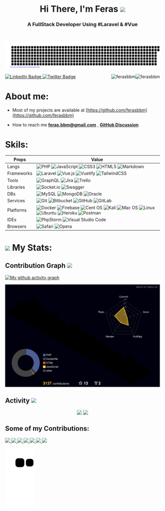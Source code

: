 <h1 align="center">Hi There, I'm Feras <img width="35" src="https://c.tenor.com/nebZyl8oN7IAAAAi/wave-hello.gif" /></h1>

<!-- [![Typing SVG](https://readme-typing-svg.herokuapp.com?center=true&vCenter=true&color=%36BCF7FF&multiline=true&lines=Hi+There+%F0%9F%91%8B%2C+I+am+Feras;Welcome+to+My+Profile!;More+2+years+of+experience;)](https://git.io/typing-svg) -->

<h3 align="center">A FullStack Developer Using #Laravel & #Vue</h3>

<!--<p align="center"><img align="center" src="https://github-readme-streak-stats.herokuapp.com/?user=ferasbbm&theme=dark" alt="ferasbbm" /></p>-->
<br/>
<div align="center">

![feras](gitartwork.svg)

</div>
 <div id="badges">
   <a href="https://linkedin.com/in/feras elsharif">
      <img src="https://img.shields.io/badge/LinkedIn-%230077B5.svg?style=for-the-badge&logo=linkedin&logoColor=white" alt="LinkedIn Badge"/>
   </a>
   <a href="https://twitter.com/@feraselsharif">
      <img src="https://img.shields.io/badge/Twitter-%231DA1F2.svg?style=for-the-badge&logo=twitter&logoColor=white" alt="Twitter Badge"/>
   </a>
 
   <img  align="right" src="https://komarev.com/ghpvc/?username=ferasbbm&label=Profile%20views&color=0e75b6&style=flat" alt="ferasbbm" />
   <a align="right" href="https://github.com/ferasbbm?tab=followers">
      <img  align="right" src="https://img.shields.io/github/followers/ferasbbm?username=ferasbbm&label=Followers" alt="ferasbbm" />
   </a>
</div>
 
<h1 align="left">About me:</h1>

<!-- ___ -->


<!--- I’m currently working on [PIC](mobp.pic-pal.ps) And [WMIS](https://stage.wmis.live/login)-->

- Most of my projects are available at [https://github.com/ferasbbm](https://github.com/ferasbbm)

- How to reach me **feras.bbm@gmail.com** , **[GitHub Discussion](https://github.com/ferasbbm/ferasbbm/discussions/new?category=general)**

<h1 align="left">Skils:</h1>


<!-- ___ -->


| Props | Value |
|--|--|
| Langs | ![PHP](https://img.shields.io/badge/php-%23777BB4.svg?logo=php&logoColor=white) ![JavaScript](https://img.shields.io/badge/javascript-%23323330.svg?logo=javascript&logoColor=%23F7DF1E) ![CSS3](https://img.shields.io/badge/css3-%231572B6.svg?logo=css3&logoColor=white) ![HTML5](https://img.shields.io/badge/html5-%23E34F26.svg?logo=html5&logoColor=white) ![Markdown](https://img.shields.io/badge/markdown-%23000000.svg?logo=markdown&logoColor=white)|
|Frameworks|![Laravel](https://img.shields.io/badge/laravel-%23FF2D20.svg?&logo=laravel&logoColor=white) ![Vue.js](https://img.shields.io/badge/vuejs-%2335495e.svg?logo=vuedotjs&logoColor=%234FC08D) ![Vuetify](https://img.shields.io/badge/Vuetify-1867C0?logo=vuetify&logoColor=AEDDFF) ![TailwindCSS](https://img.shields.io/badge/tailwindcss-%2338B2AC.svg?logo=tailwind-css&logoColor=white)| 
|Tools|![GraphQL](https://img.shields.io/badge/-GraphQL-E10098?logo=graphql&logoColor=white) ![Jira](https://img.shields.io/badge/jira-%230A0FFF.svg?logo=jira&logoColor=white) ![Trello](https://img.shields.io/badge/Trello-%23026AA7.svg?logo=Trello&logoColor=white)|
|Libraries|![Socket.io](https://img.shields.io/badge/Socket.io-black?logo=socket.io&badgeColor=010101) ![Swagger](https://img.shields.io/badge/-Swagger-%23Clojure?logo=swagger&logoColor=white)|
|DBs|![MySQL](https://img.shields.io/badge/mysql-%2300f.svg?logo=mysql&logoColor=white) ![MongoDB](https://img.shields.io/badge/MongoDB-%234ea94b.svg?logo=mongodb&logoColor=white) ![Oracle](https://img.shields.io/badge/Oracle-F80000?logo=oracle&logoColor=white)
|Services|![Git](https://img.shields.io/badge/git-%23F05033.svg?logo=git&logoColor=white) ![Bitbucket](https://img.shields.io/badge/bitbucket-%230047B3.svg?logo=bitbucket&logoColor=white) ![GitHub](https://img.shields.io/badge/github-%23121011.svg?logo=github&logoColor=white) ![GitLab](https://img.shields.io/badge/gitlab-%23181717.svg?logo=gitlab&logoColor=white)|
|Platforms| ![Docker](https://img.shields.io/badge/docker-%230db7ed.svg?logo=docker&logoColor=white)     ![Firebase](https://img.shields.io/badge/firebase-%23039BE5.svg?logo=firebase) ![Cent OS](https://img.shields.io/badge/cent%20os-002260?logo=centos&logoColor=F0F0F0) ![Kali](https://img.shields.io/badge/Kali-268BEE?logo=kalilinux&logoColor=white)  ![Mac OS](https://img.shields.io/badge/mac%20os-000000?logo=macos&logoColor=F0F0F0) ![Linux](https://img.shields.io/badge/Linux-FCC624?logo=linux&logoColor=black) ![Ubuntu](https://img.shields.io/badge/Ubuntu-E95420?logo=ubuntu&logoColor=white) ![Heroku](https://img.shields.io/badge/heroku-%23430098.svg?logo=heroku&logoColor=white) ![Postman](https://img.shields.io/badge/Postman-FF6C37?&logo=postman&logoColor=white)|
|IDEs|![PhpStorm](https://img.shields.io/badge/phpstorm-143?logo=phpstorm&logoColor=black&color=black&labelColor=darkorchid) ![Visual Studio Code](https://img.shields.io/badge/Visual%20Studio%20Code-0078d7.svg?logo=visual-studio-code&logoColor=white)|
|Browsers|![Safari](https://img.shields.io/badge/Safari-000000?logo=Safari&logoColor=white) ![Opera](https://img.shields.io/badge/Opera-FF1B2D?logo=Opera&logoColor=white)




<h1 align="left"> 
 <img width="30" src="https://c.tenor.com/LSHKMiRdLggAAAAi/statistics-trending-up.gif" /> My Stats:
</h1>

<!-- ___ -->


## Contribution Graph <img width="40" src="https://c.tenor.com/8Bhx4_d52goAAAAi/mic-drop-busy-bee.gif" />

[![My github activity graph](https://github-readme-activity-graph.cyclic.app/graph?username=ferasbbm&color=B994E6&bg_color=2B2D3D&theme=github-compact)](https://github.com/BEPb/github-readme-activity-graph)

<img src="./profile-3d-contrib/profile-night-rainbow.svg"/>

## Activity <img width="35" src="https://c.tenor.com/dWMRNxW7Ti4AAAAi/iota-tanglevision.gif" />

<div align="center">
  <img height="200em" src="https://github-readme-stats.vercel.app/api/top-langs?username=ferasbbm&theme=dracula&show_icons=true" />
  <img height="200em" src="https://github-readme-streak-stats.herokuapp.com/?user=ferasbbm&theme=dracula&date_format=M%20j%5B%2C%20Y%5D" />
<!--   <a href="https://github.com/ryo-ma/github-profile-trophy"> 
     <img height="200em" src="https://github-profile-trophy.vercel.app/?username=ferasbbm&theme=onestar&margin-w=15" alt="ferasbbm" />
  </a> -->
</div>

## Some of my Contributions:
<a href="https://github.com/kutia-software-company/larafirebase">
 <img src="https://stats4github.vercel.app/api/pin/?username=kutia-software-company&repo=larafirebase" width="250"/>
</a>
<a href="https://github.com/barryvdh/laravel-debugbar">
 <img src="https://stats4github.vercel.app/api/pin/?username=barryvdh&repo=laravel-debugbar" width="250"/>
</a>
<a href="https://github.com/maximebf/php-debugbar">
 <img src="https://stats4github.vercel.app/api/pin/?username=maximebf&repo=php-debugbar" width="250"/>
</a>
<a href="https://github.com/LaravelDaily/laravel-tips">
 <img src="https://stats4github.vercel.app/api/pin/?username=LaravelDaily&repo=laravel-tips" width="250"/>
</a>
<a href="https://github.com/jsafe00/laravel-service-repository">
 <img src="https://stats4github.vercel.app/api/pin/?username=jsafe00&repo=laravel-service-repository" width="250"/>
</a>
<a href="https://github.com/ferasbbm/Laravel-Api-responser">
 <img src="https://stats4github.vercel.app/api/pin/?username=ferasbbm&repo=Laravel-Api-responser" width="250"/>
</a>
<a href="https://github.com/ferasbbm/override-exception-handler-for-api">
 <img src="https://stats4github.vercel.app/api/pin/?username=ferasbbm&repo=override-exception-handler-for-api" width="250"/>
</a>

<br/>

![Snake animation](https://github.com/ferasbbm/ferasbbm/blob/output/github-contribution-grid-snake.svg)

<!-- ![Jokes Card](https://readme-jokes.vercel.app/api) -->
<!-- https://github.com/Ileriayo/markdown-badges -->

<!-- ![GitHub Contributors Image](https://contrib.rocks/image?repo=ferasbbm/github-slideshow) -->
